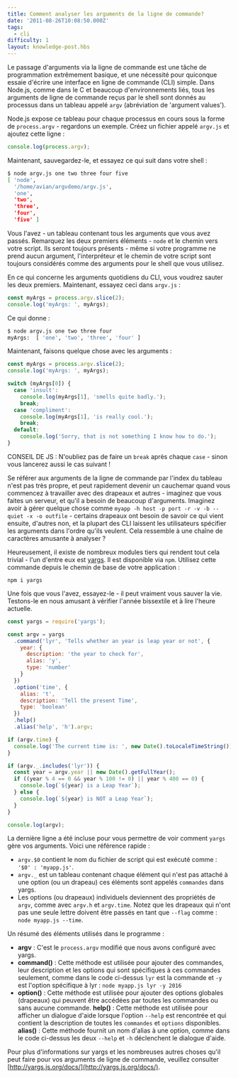 ```yaml
---
title: Comment analyser les arguments de la ligne de commande?
date: '2011-08-26T10:08:50.000Z'
tags:
  - cli
difficulty: 1
layout: knowledge-post.hbs
---
```


Le passage d'arguments via la ligne de commande est une tâche de programmation extrêmement basique, et une nécessité pour quiconque essaie d'écrire une interface en ligne de commande (CLI) simple. Dans Node.js, comme dans le C et beaucoup d'environnements liés, tous les arguments de ligne de commande reçus par le shell sont donnés au processus dans un tableau appelé `argv` (abréviation de 'argument values').

Node.js expose ce tableau pour chaque processus en cours sous la forme de `process.argv` - regardons un exemple. Créez un fichier appelé `argv.js` et ajoutez cette ligne :

```js
console.log(process.argv);
```

Maintenant, sauvegardez-le, et essayez ce qui suit dans votre shell :

```bash
$ node argv.js one two three four five
[ 'node',
  '/home/avian/argvdemo/argv.js',
  'one',
  'two',
  'three',
  'four',
  'five' ]
```

Vous l'avez - un tableau contenant tous les arguments que vous avez passés. Remarquez les deux premiers éléments - `node` et le chemin vers votre script. Ils seront toujours présents - même si votre programme ne prend aucun argument, l'interpréteur et le chemin de votre script sont toujours considérés comme des arguments pour le shell que vous utilisez.

En ce qui concerne les arguments quotidiens du CLI, vous voudrez sauter les deux premiers. Maintenant, essayez ceci dans `argv.js` :

```js
const myArgs = process.argv.slice(2);
console.log('myArgs: ', myArgs);
```

Ce qui donne :

```bash
$ node argv.js one two three four
myArgs:  [ 'one', 'two', 'three', 'four' ]
```

Maintenant, faisons quelque chose avec les arguments :

```js
const myArgs = process.argv.slice(2);
console.log('myArgs: ', myArgs);

switch (myArgs[0]) {
  case 'insult':
    console.log(myArgs[1], 'smells quite badly.');
    break;
  case 'compliment':
    console.log(myArgs[1], 'is really cool.');
    break;
  default:
    console.log('Sorry, that is not something I know how to do.');
}
```

CONSEIL DE JS : N'oubliez pas de faire un `break` après chaque `case` - sinon vous lancerez aussi le cas suivant !

Se référer aux arguments de la ligne de commande par l'index du tableau n'est pas très propre, et peut rapidement devenir un cauchemar quand vous commencez à travailler avec des drapeaux et autres - imaginez que vous faites un serveur, et qu'il a besoin de beaucoup d'arguments. Imaginez avoir à gérer quelque chose comme `myapp -h host -p port -r -v -b --quiet -x -o outfile` - certains drapeaux ont besoin de savoir ce qui vient ensuite, d'autres non, et la plupart des CLI laissent les utilisateurs spécifier les arguments dans l'ordre qu'ils veulent. Cela ressemble à une chaîne de caractères amusante à analyser ?

Heureusement, il existe de nombreux modules tiers qui rendent tout cela trivial - l'un d'entre eux est [yargs](https://www.npmjs.com/package/yargs). Il est disponible via `npm`. Utilisez cette commande depuis le chemin de base de votre application :

```
npm i yargs
```

Une fois que vous l'avez, essayez-le - il peut vraiment vous sauver la vie. Testons-le en nous amusant à vérifier l'année bissextile et à lire l'heure actuelle.

```js
const yargs = require('yargs');

const argv = yargs
  .command('lyr', 'Tells whether an year is leap year or not', {
    year: {
      description: 'the year to check for',
      alias: 'y',
      type: 'number'
    }
  })
  .option('time', {
    alias: 't',
    description: 'Tell the present Time',
    type: 'boolean'
  })
  .help()
  .alias('help', 'h').argv;

if (argv.time) {
  console.log('The current time is: ', new Date().toLocaleTimeString());
}

if (argv._.includes('lyr')) {
  const year = argv.year || new Date().getFullYear();
  if ((year % 4 == 0 && year % 100 != 0) || year % 400 == 0) {
    console.log(`${year} is a Leap Year`);
  } else {
    console.log(`${year} is NOT a Leap Year`);
  }
}

console.log(argv);
```

La dernière ligne a été incluse pour vous permettre de voir comment `yargs` gère vos arguments. Voici une référence rapide :

* `argv.$0` contient le nom du fichier de script qui est exécuté comme : `'$0' : 'myapp.js'`.
* `argv._` est un tableau contenant chaque élément qui n'est pas attaché à une option (ou un drapeau) ces éléments sont appelés `commandes` dans yargs.
* Les options (ou drapeaux) individuels deviennent des propriétés de `argv`, comme avec `argv.h` et `argv.time`. Notez que les drapeaux qui n'ont pas une seule lettre doivent être passés en tant que `--flag` comme : `node myapp.js --time`.

Un résumé des éléments utilisés dans le programme :

* **argv** : C'est le `process.argv` modifié que nous avons configuré avec yargs.
* **command()** : Cette méthode est utilisée pour ajouter des commandes, leur description et les options qui sont spécifiques à ces commandes seulement, comme dans le code ci-dessus `lyr` est la commande et `-y` est l'option spécifique à lyr : `node myapp.js lyr -y 2016`
* **option()** : Cette méthode est utilisée pour ajouter des options globales (drapeaux) qui peuvent être accédées par toutes les commandes ou sans aucune commande.
**help()** : Cette méthode est utilisée pour afficher un dialogue d'aide lorsque l'option `--help` est rencontrée et qui contient la description de toutes les `commandes` et `options` disponibles.
**alias()** : Cette méthode fournit un nom d'alias à une option, comme dans le code ci-dessus les deux `--help` et `-h` déclenchent le dialogue d'aide.

Pour plus d'informations sur yargs et les nombreuses autres choses qu'il peut faire pour vos arguments de ligne de commande, veuillez consulter [http://yargs.js.org/docs/](http://yargs.js.org/docs/).
